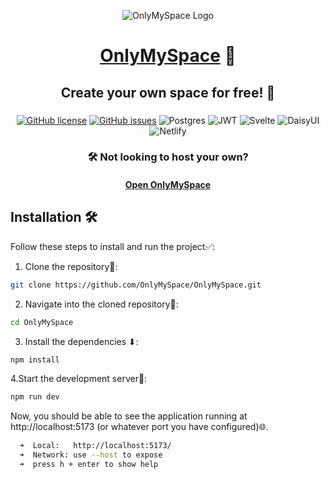 <p align="center">
<img src="https://cdn.discordapp.com/icons/1207700150592733234/fdbbc995a49e0c0472dcb001bee651cb.webp?size=256&format=webp&width=0&height=0" alt="OnlyMySpace Logo">
</p>
<h1 align="center"><a href="https://only-my.space">OnlyMySpace</a> 🌌</h1>
<h2 align="center">Create your own space for free! 🚀</h2>
<h3 align="center"></h3>
<p align="center">
  <a href="https://github.com/OnlyMySpace/OnlyMySpace/LICENSE" target="_blank"><img src="https://img.shields.io/github/license/onlymyspace/onlymyspace.svg" alt="GitHub license"></a>
  <a href="https://github.com/OnlyMySpace/OnlyMySpace/issues" target="_blank"><img src="https://img.shields.io/github/issues/onlymyspace/onlymyspace.svg" alt="GitHub issues"></a>
  <img src="https://img.shields.io/badge/postgres-%23316192.svg?style=for-the-badge&logo=postgresql&logoColor=white" alt="Postgres">
  <img src="https://img.shields.io/badge/JWT-black?style=for-the-badge&logo=JSON%20web%20tokens" alt="JWT">
  <img src="https://img.shields.io/badge/svelte-%23f1413d.svg?style=for-the-badge&logo=svelte&logoColor=white" alt="Svelte">
  <img src="https://img.shields.io/badge/daisyui-5A0EF8?style=for-the-badge&logo=daisyui&logoColor=white" alt="DaisyUI">
  <img src="https://img.shields.io/badge/netlify-%23000000.svg?style=for-the-badge&logo=netlify&logoColor=#00C7B7" alt="Netlify">
</p>
<h3 align="center">🛠️ Not looking to host your own?</h3>
<h4 align="center"><a href="https://only-my.space">Open OnlyMySpace</a> </h4>

## Installation 🛠️

Follow these steps to install and run the project✅:

1. Clone the repository🧪:

```bash
git clone https://github.com/OnlyMySpace/OnlyMySpace.git
```
2. Navigate into the cloned repository🧭:
```bash
cd OnlyMySpace
```
3. Install the dependencies ⬇:
```bash
npm install
```
4.Start the development server🔧:
```bash
npm run dev
```
Now, you should be able to see the application running at http://localhost:5173 (or whatever port you have configured)🌐.

```bash
  ➜  Local:   http://localhost:5173/
  ➜  Network: use --host to expose
  ➜  press h + enter to show help
```
